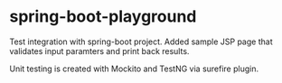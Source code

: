 spring-boot-playground
======================

Test integration with spring-boot project.
Added sample JSP page that validates input paramters and print back results. 

Unit testing is created with Mockito and TestNG via surefire plugin.
